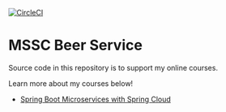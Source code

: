 [![CircleCI](https://circleci.com/gh/PardeepOne/mssc-beer-service/tree/following_the_tutorial.svg?style=svg)](https://circleci.com/gh/PardeepOne/mssc-beer-service/tree/following_the_tutorial)
# MSSC Beer Service

Source code in this repository is to support my online courses.

Learn more about my courses below!
* [Spring Boot Microservices with Spring Cloud](https://www.udemy.com/spring-boot-microservices-with-spring-cloud-beginner-to-guru/?couponCode=GIT_HUB2)
